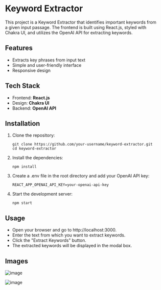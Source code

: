 # Keyword Extractor

This project is a Keyword Extractor that identifies important keywords from a given input passage. The frontend is built using React.js, styled with Chakra UI, and utilizes the OpenAI API for extracting keywords.

## Features
- Extracts key phrases from input text
- Simple and user-friendly interface
- Responsive design

## Tech Stack
- Frontend: **React.js**
- Design: **Chakra UI**
- Backend: **OpenAI API**

## Installation
1. Clone the repository:
   ```
   git clone https://github.com/your-username/keyword-extractor.git
   cd keyword-extractor
   ```
2. Install the dependencies:
   ```
   npm install
   ```
 3. Create a .env file in the root directory and add your OpenAI API key:
    ```
    REACT_APP_OPENAI_API_KEY=your-openai-api-key
    ```
 4. Start the development server:
    ```
    npm start
    ````
## Usage
- Open your browser and go to http://localhost:3000.
- Enter the text from which you want to extract keywords.
- Click the "Extract Keywords" button.
- The extracted keywords will be displayed in the modal box.

 ## Images 
  ![image](https://github.com/anishshetty6/KeywordExtractor/assets/71397185/51dad8a0-e0b9-4c1b-9b3a-629468ed781a)

  ![image](https://github.com/anishshetty6/KeywordExtractor/assets/71397185/186bc181-88bf-4712-b4cf-141646657b70)
  



  
